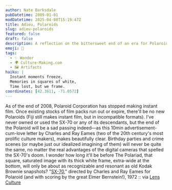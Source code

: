 ```yaml
---
author: Nate Barksdale
pubDatetime: 2009-01-01
modDatetime: 2025-04-08T15:19:47Z
title: Adieu, Polaroids
slug: adieu-polaroids
featured: false
draft: false
description: A reflection on the bittersweet end of an era for Polaroid and its iconic instant film, highlighted by the artistry of Charles and Ray Eames.
emoji: 📸
tags:
  - ✨ Wonder
  - 🌍 Culture-Making.com
  - 🖼️ Artifacts
haiku: |
  Instant moments freeze,  
  Memories in squares of white,  
  Time lost, but we frame.
coordinates: [42.3611, -71.0572]
---
```


As of the end of 2008, Polaroid Corporation has stopped making instant film. Once existing stocks of film packs run out or expire, there'll be no new Polaroids (Fiji still makes instant film, but in incompatible formats). I've never owned or used the SX-70 or any of its descendants, but the end of the Polaroid will be a sad passing indeed—as this 10min advertisement-cum-love letter by Charles and Ray Eames (two of the 20th century's most prolific culture makers), makes beautifully clear. Birthday parties and crime scenes (or maybe just our idealized imagining of them) will never be quite the same, no matter the real advantages of the digital cameras that spelled the SX-70's doom. I wonder how long it'll be before The Polariad, that square, saturated image with its thick white frame, extra-wide at the bottom, will only be about as recognizable and resonant as old Kodak Brownie snapshots?
"[SX-70](http://www.lensculture.com/webloglc/mt_files/archives/2008/12/polaroid-end-of-an-era.html)," directed by Charles and Ray Eames for Polaroid (and with scoring by the great Elmer Bernstein!), 1972 :: via [Lens Culture](http://www.lensculture.com/webloglc/mt_files/archives/2008/12/polaroid-end-of-an-era.html)
